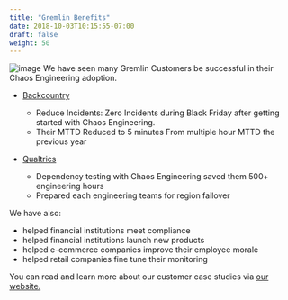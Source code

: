 ```yaml
---
title: "Gremlin Benefits"
date: 2018-10-03T10:15:55-07:00
draft: false
weight: 50
---
```

![image](/images/gremlin_mascot.png)
We have seen many Gremlin Customers be successful in their Chaos Engineering adoption.


+ [Backcountry](https://www.gremlin.com/customers/backcountry/)
    - Reduce Incidents: Zero Incidents during Black Friday after getting started with Chaos Engineering. 
    - Their MTTD Reduced to 5 minutes From multiple hour MTTD the previous year

+ [Qualtrics](https://www.gremlin.com/customers/qualtrics/)
    - Dependency testing with Chaos Engineering saved them 500+ engineering hours  
    - Prepared each engineering teams for region failover

We have also: 

+ helped financial institutions meet compliance
+ helped financial institutions launch new products 
+ helped e-commerce companies improve their employee morale
+ helped retail companies fine tune their monitoring

You can read and learn more about our customer case studies via [our website.](https://www.gremlin.com/customers/) 